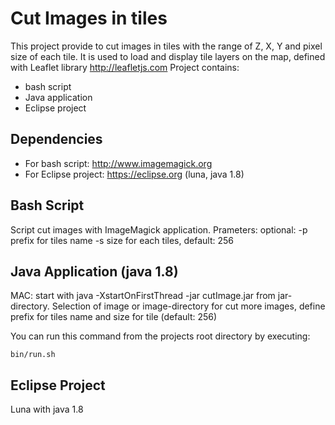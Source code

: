 Cut Images in tiles 
=============

This project provide to cut images in tiles with the range of Z, X, Y and pixel size of each tile.
It is used to load and display tile layers on the map, defined with Leaflet library <http://leafletjs.com> 
Project contains:
* bash script
* Java application
* Eclipse project

Dependencies
------------

* For bash script: http://www.imagemagick.org
* For Eclipse project: https://eclipse.org (luna, java 1.8)

Bash Script
------------
Script cut images with ImageMagick application. 
Prameters: 
optional: -p prefix for tiles name -s size for each tiles, default: 256

Java Application (java 1.8)
------------
MAC: start with java -XstartOnFirstThread -jar cutImage.jar from jar-directory.
Selection of image or image-directory for cut more images, define prefix for tiles name and size for tile (default: 256)

You can run this command from the projects root directory by executing:

`bin/run.sh`

Eclipse Project
------------
Luna with java 1.8



